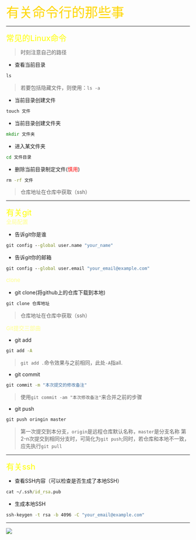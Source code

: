 <style>
.title1{
    font-size:36px;
    color:#ffd600;
}
.title2{
    font-size:29px;
    color:#ffea00;
}
.title3{
    font-size:22px;
    color:#ffff00;
}
.title4{
    font-size:15px;
    color:#ffff8d;
}
</style>

<div class="title1">有关命令行的那些事</div>

------
<div class="title3">常见的Linux命令</div>

>时刻注意自己的路径
+ 查看当前目录
~~~cmd
ls
~~~
>若要包括隐藏文件，则使用：`ls -a`
+ 当前目录创建文件
~~~cmd
touch 文件
~~~
+ 当前目录创建文件夹
~~~cmd
mkdir 文件夹
~~~
+ 进入某文件夹
~~~cmd
cd 文件目录
~~~
+ 删除当前目录制定文件(<span style="color:red">慎用</span>)
~~~cmd
rm -rf 文件
~~~
>仓库地址在仓库中获取（ssh）
-----
<div class="title3">有关git</div>
<div class="title4">全局配置</div>

+ 告诉git你是谁
~~~cmd
git config --global user.name "your_name"
~~~
+ 告诉git你的邮箱
~~~cmd
git config --global user.email "your_email@example.com"
~~~
<div class="title4">clone</div>

+ git clone(将github上的仓库下载到本地)
~~~cmd
git clone 仓库地址
~~~
>仓库地址在仓库中获取（ssh）
<div class="title4">Git提交三部曲</div>

+ git add
~~~cmd
git add -A
~~~
>`git add .`命令效果与之前相同，此处`-A`指all.
+ git commit
~~~cmd
git commit -m "本次提交的修改备注"
~~~
>使用`git commit -am "本次修改备注"`来合并之前的步骤
+ git push
~~~cmd
git push oringin master
~~~
>第一次提交到本分支，`origin`是远程仓库默认名称，`master`是分支名称
>第2-n次提交到相同分支时，可简化为`git push`;同时，若仓库和本地不一致，应先执行`git pull`
-----
<div class="title3">有关ssh</div>

+ 查看SSH内容（可以检查是否生成了本地SSH）
~~~cmd
cat ~/.ssh/id_rsa.pub
~~~
+ 生成本地SSH
~~~cmd
ssh-keygen -t rsa -b 4096 -C "your_email@example.com"
~~~
-----
![](https://qgt-style.oss-cn-hangzhou.aliyuncs.com/newcoursep4/g1/g1-2-2/tenor.gif)
